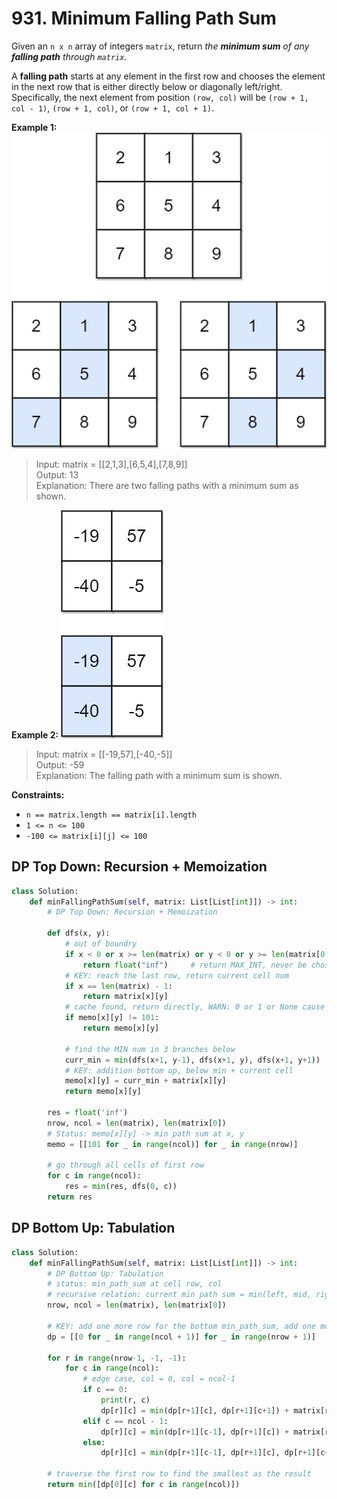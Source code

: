 # 931. Minimum Falling Path Sum

Given an `n x n` array of integers `matrix`, return *the **minimum sum** of any **falling path** through `matrix`.*

A **falling path** starts at any element in the first row and chooses the element in the next row that is either directly below or diagonally left/right. Specifically, the next element from position `(row, col)` will be `(row + 1, col - 1)`, `(row + 1, col)`, or `(row + 1, col + 1)`.


**Example 1:**
![img.png](../../Images/931-1.png)

>Input: matrix = [[2,1,3],[6,5,4],[7,8,9]]  
Output: 13  
Explanation: There are two falling paths with a minimum sum as shown.  

**Example 2:**
![img_1.png](../../Images/931-2.png)

>Input: matrix = [[-19,57],[-40,-5]]  
Output: -59  
Explanation: The falling path with a minimum sum is shown.  
 

**Constraints:**

* `n == matrix.length == matrix[i].length`
* `1 <= n <= 100`
* `-100 <= matrix[i][j] <= 100`



## DP Top Down: Recursion + Memoization

```python
class Solution:
    def minFallingPathSum(self, matrix: List[List[int]]) -> int:        
        # DP Top Down: Recursion + Memoization
        
        def dfs(x, y):
            # out of boundry
            if x < 0 or x >= len(matrix) or y < 0 or y >= len(matrix[0]):
                return float("inf")     # return MAX_INT, never be chosen
            # KEY: reach the last row, return current cell num
            if x == len(matrix) - 1:
                return matrix[x][y]     
            # cache found, return directly, WARN: 0 or 1 or None cause TLE, change to sth out of bound
            if memo[x][y] != 101:
                return memo[x][y]

            # find the MIN num in 3 branches below
            curr_min = min(dfs(x+1, y-1), dfs(x+1, y), dfs(x+1, y+1))
            # KEY: addition bottom up, below min + current cell
            memo[x][y] = curr_min + matrix[x][y]
            return memo[x][y]
            
        res = float('inf')
        nrow, ncol = len(matrix), len(matrix[0])
        # Status: memo[x][y] -> min path sum at x, y
        memo = [[101 for _ in range(ncol)] for _ in range(nrow)]

        # go through all cells of first row
        for c in range(ncol):
            res = min(res, dfs(0, c))
        return res
```


## DP Bottom Up: Tabulation
```python
class Solution:
    def minFallingPathSum(self, matrix: List[List[int]]) -> int:
        # DP Bottom Up: Tabulation
        # status: min_path_sum at cell row, col
        # recursive relation: current min path sum = min(left, mid, right) + current num
        nrow, ncol = len(matrix), len(matrix[0])

        # KEY: add one more row for the bottom min_path_sum, add one more col to avoid index out of bound
        dp = [[0 for _ in range(ncol + 1)] for _ in range(nrow + 1)]

        for r in range(nrow-1, -1, -1):
            for c in range(ncol):
                # edge case, col = 0, col = ncol-1
                if c == 0:
                    print(r, c)
                    dp[r][c] = min(dp[r+1][c], dp[r+1][c+1]) + matrix[r][c]
                elif c == ncol - 1:
                    dp[r][c] = min(dp[r+1][c-1], dp[r+1][c]) + matrix[r][c]
                else:
                    dp[r][c] = min(dp[r+1][c-1], dp[r+1][c], dp[r+1][c+1]) + matrix[r][c]
        
        # traverse the first row to find the smallest as the result
        return min([dp[0][c] for c in range(ncol)])
```
